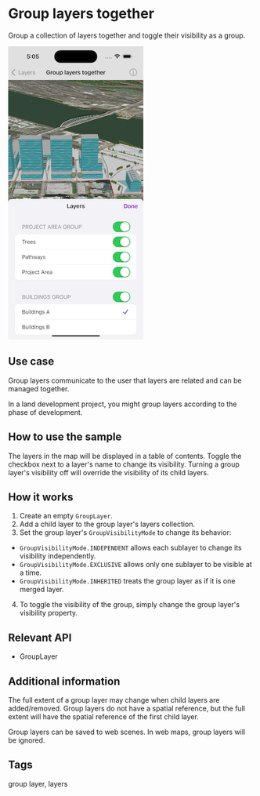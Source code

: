 # Group layers together

Group a collection of layers together and toggle their visibility as a group.

![Image of group layers together](group-layers-together.png)

## Use case

Group layers communicate to the user that layers are related and can be managed together.

In a land development project, you might group layers according to the phase of development.

## How to use the sample

The layers in the map will be displayed in a table of contents. Toggle the checkbox next to a layer's name to change its visibility. Turning a group layer's visibility off will override the visibility of its child layers.

## How it works

1. Create an empty `GroupLayer`.
2. Add a child layer to the group layer's layers collection.
3. Set the group layer's `GroupVisibilityMode` to change its behavior:
  * `GroupVisibilityMode.INDEPENDENT` allows each sublayer to change its visibility independently.
  * `GroupVisibilityMode.EXCLUSIVE` allows only one sublayer to be visible at a time.
  * `GroupVisibilityMode.INHERITED` treats the group layer as if it is one merged layer.
4. To toggle the visibility of the group, simply change the group layer's visibility property.

## Relevant API

* GroupLayer

## Additional information

The full extent of a group layer may change when child layers are added/removed. Group layers do not have a spatial reference, but the full extent will have the spatial reference of the first child layer.

Group layers can be saved to web scenes. In web maps, group layers will be ignored.

## Tags

group layer, layers

